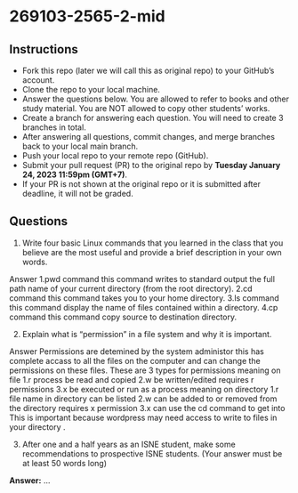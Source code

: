 # 269103-2565-2-mid

## Instructions

- Fork this repo (later we will call this as original repo) to your GitHub’s account. 
- Clone the repo to your local machine.
- Answer the questions below. You are allowed to refer to books and other study material. You are NOT allowed to copy other students’ works. 
- Create a branch for answering each question. You will need to create 3 branches in total.
- After answering all questions, commit changes, and merge branches back to your local main branch.
- Push your local repo to your remote repo (GitHub).
- Submit your pull request (PR) to the original repo by **Tuesday January 24, 2023 11:59pm (GMT+7)**.
- If your PR is not shown at the original repo or it is submitted after deadline, it will not be graded.

## Questions

1. Write four basic Linux commands that you learned in the class that you believe are the most useful and provide a brief description in your own words. 

Answer
1.pwd command this command writes to standard output the full path name of your current directory (from the root directory).
2.cd command this command takes you to your home directory.
3.ls command this command display the name of files contained within a directory.
4.cp command this command copy source to destination directory.

2. Explain what is “permission” in a file system and why it is important.

Answer
Permissions are detemined by the system administor this has complete accass to all the files on the computer and can change the permissions on these files.
These are 3 types for permissions 
meaning on file
1.r process be read and copied
2.w be written/edited requires r permissions
3.x be executed or run as a process
meaning on directory
1.r file name in directory can be listed 
2.w can be added to or removed from the directory requires x permission
3.x can use the cd command to get into
This is important because wordpress may need access to write to files in your directory . 

3. After one and a half years as an ISNE student, make some recommendations to prospective ISNE students. (Your answer must be at least 50 words long)

**Answer:** ...
